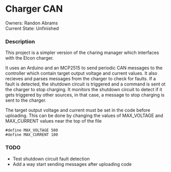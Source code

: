 # Charger CAN
Owners: Randon Abrams \
Current State: Unfinished
### Description
This project is a simpler version of the charing manager which interfaces with the Elcon charger. 

It uses an Arduino and an MCP2515 to send periodic CAN messages to the controller which contain target output voltage and current values. It also recieves and parses messages from the charger to check for faults. If a fault is detected, the shutdown circuit is triggered and a command is sent ot the charger to stop charging. It monitors the shutdown circuit to detect if it gets triggered by other sources, in that case, a message to stop charging is sent to the charger.

The target output voltage and current must be set in the code before uploading. This can be done by changing the values of MAX_VOLTAGE and MAX_CURRENT values near the top of the file

```
#define MAX_VOLTAGE 500
#define MAX_CURRENT 100
```

### TODO
- Test shutdown circuit fault detection
- Add a way start sending messages after uploading code